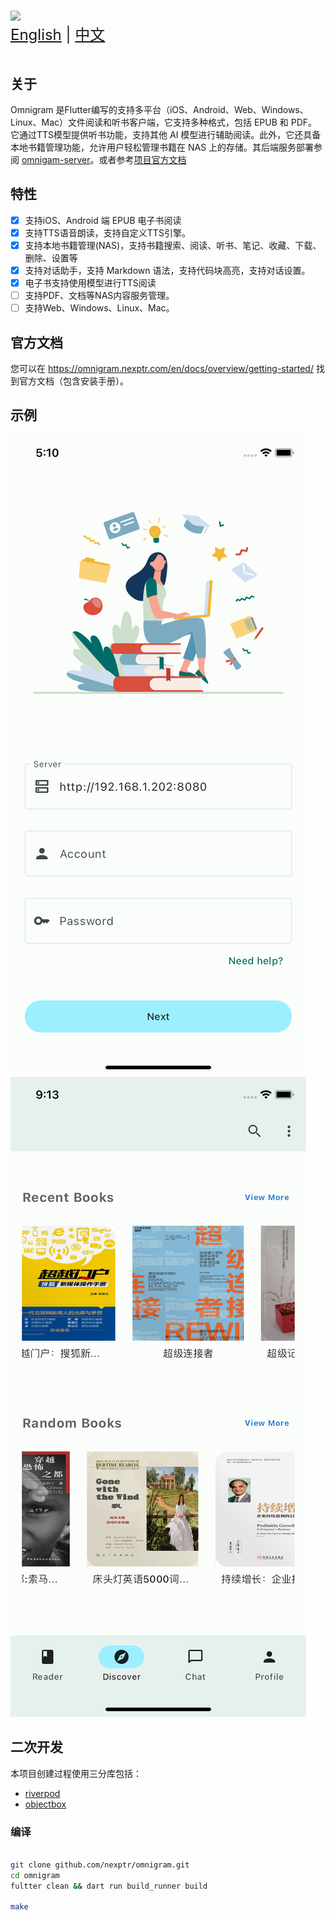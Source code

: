 #
<picture>
  <source
    srcset="https://omnigram.nexptr.com/images/logo_with_letter_dark.svg"
    media="(prefers-color-scheme: dark)"
  />
  <source
    srcset="https://omnigram.nexptr.com/images/logo_with_letter_white.svg"
    media="(prefers-color-scheme: light), (prefers-color-scheme: no-preference)"
  />
  <img src="https://omnigram.nexptr.com/images/logo_with_letter_white.svg" />
</picture>

<div style="font-size: 1.5rem;">
  <a href="./README.md">English</a> | <a href="./README.zh.md">中文</a>
</div>
</br>

## 关于

Omnigram 是Flutter编写的支持多平台（iOS、Android、Web、Windows、Linux、Mac）文件阅读和听书客户端，它支持多种格式，包括 EPUB 和 PDF。它通过TTS模型提供听书功能，支持其他 AI 模型进行辅助阅读。此外，它还具备本地书籍管理功能，允许用户轻松管理书籍在 NAS 上的存储。其后端服务部署参阅 [omnigam-server](https://github.com/nexptr/omnigram-server)。或者参考[项目官方文档](https://omnigram.nexptr.com)

## 特性

- [x] 支持iOS、Android 端 EPUB 电子书阅读
- [x] 支持TTS语音朗读，支持自定义TTS引擎。
- [x] 支持本地书籍管理(NAS)，支持书籍搜索、阅读、听书、笔记、收藏、下载、删除、设置等
- [x] 支持对话助手，支持 Markdown 语法，支持代码块高亮，支持对话设置。
- [x] 电子书支持使用模型进行TTS阅读
- [ ] 支持PDF、文档等NAS内容服务管理。
- [ ] 支持Web、Windows、Linux、Mac。

## 官方文档

您可以在 <https://omnigram.nexptr.com/en/docs/overview/getting-started/> 找到官方文档（包含安装手册）。

## 示例

![](/docs/images/login_page.png) ![](/docs/images/discover_screen.png)

## 二次开发

本项目创建过程使用三分库包括：

- [riverpod](https://docs-v2.riverpod.dev/docs)
- [objectbox](https://docs.objectbox.io/getting-started)

### 编译

```bash

git clone github.com/nexptr/omnigram.git
cd omnigram
fultter clean && dart run build_runner build

make
```
